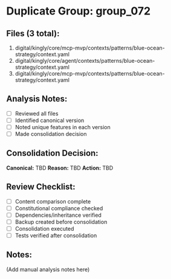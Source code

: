 # Duplicate Group: group_072

## Files (3 total):
1. digital/kingly/core/mcp-mvp/contexts/patterns/blue-ocean-strategy/context.yaml
2. digital/kingly/core/agent/contexts/patterns/blue-ocean-strategy/context.yaml
3. digital/kingly/core/mcp-mvp/contexts/patterns/blue-ocean-strategy/context.yaml

## Analysis Notes:
- [ ] Reviewed all files
- [ ] Identified canonical version
- [ ] Noted unique features in each version
- [ ] Made consolidation decision

## Consolidation Decision:
**Canonical:** TBD
**Reason:** TBD
**Action:** TBD

## Review Checklist:
- [ ] Content comparison complete
- [ ] Constitutional compliance checked
- [ ] Dependencies/inheritance verified
- [ ] Backup created before consolidation
- [ ] Consolidation executed
- [ ] Tests verified after consolidation

## Notes:
(Add manual analysis notes here)
